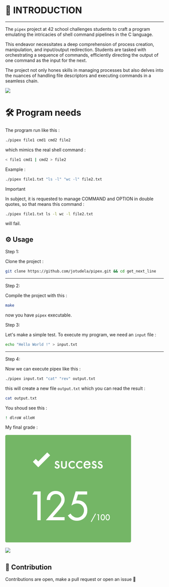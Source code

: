 # 🚀 INTRODUCTION

---

The `pipex` project at 42 school challenges students to craft a program emulating the intricacies of shell command pipelines in the C language.

This endeavor necessitates a deep comprehension of process creation, manipulation, and input/output redirection. Students are tasked with
orchestrating a sequence of commands, efficiently directing the output of one command as the input for the next.

The project not only hones skills in managing processes but also delves into the nuances of handling file descriptors and executing commands
in a seamless chain.

![](https://raw.githubusercontent.com/andreasbm/readme/master/assets/lines/rainbow.png)

# 🛠️ Program needs

The program run like this :
```bash
./pipex file1 cmd1 cmd2 file2
```

which mimics the real shell command :
```bash
< file1 cmd1 | cmd2 > file2
```

Example :
```bash
./pipex file1.txt "ls -l" "wc -l" file2.txt
```

> [!IMPORTANT]
> In subject, it is requested to manage COMMAND and OPTION in double quotes, so that means this command :
> ```bash
> ./pipex file1.txt ls -l wc -l file2.txt
> ```
> will fail.

## ⚙️ Usage

Step 1:

Clone the project :
```bash
git clone https://github.com/jotudela/pipex.git && cd get_next_line
```

---

Step 2:

Compile the project with this :
```bash
make
```
now you have `pipex` executable.

Step 3:

Let's make a simple test. To execute my program, we need an `input` file :
```bash
echo "Hello World !" > input.txt
```

---

Step 4:

Now we can execute pipex like this :
```bash
./pipex input.txt "cat" "rev" output.txt
```

this will create a new file `output.txt` which you can read the result : 
```bash
cat output.txt
```

You shoud see this :
```bash
! dlroW olleH
```

My final grade :

![](imgs/125_percent.png)

![](https://raw.githubusercontent.com/andreasbm/readme/master/assets/lines/rainbow.png)

## 🤝 Contribution
Contributions are open, make a pull request or open an issue 🚀
